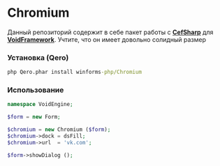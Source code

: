 # Chromium

Данный репозиторий содержит в себе пакет работы с [**CefSharp**](https://github.com/cefsharp/CefSharp) для [**VoidFramework**](https://github.com/winforms-php/VoidFramework). Учтите, что он имеет довольно солидный размер

### Установка (Qero)

```cmd
php Qero.phar install winforms-php/Chromium
```

### Использование

```php
namespace VoidEngine;

$form = new Form;

$chromium = new Chromium ($form);
$chromium->dock = dsFill;
$chromium->url  = 'vk.com';

$form->showDialog ();
```